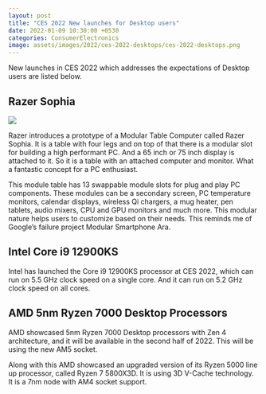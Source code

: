 ```yaml
---
layout: post
title: "CES 2022 New launches for Desktop users"
date: 2022-01-09 10:30:00 +0530
categories: ConsumerElectronics
image: assets/images/2022/ces-2022-desktops/ces-2022-desktops.png
---
```


New launches in CES 2022 which addresses the expectations of Desktop users
are listed below.

## Razer Sophia

![](../../assets/images/2022/ces-2022-desktops/razer-sophia-modular-desk.jpg)

Razer introduces a prototype of a Modular Table Computer called Razer Sophia.
It is a table with four legs and on top of that there is a modular slot for
building a high performant PC. And a 65 inch or 75 inch display is attached to
it. So it is a table with an attached computer and monitor. What a fantastic
concept for a PC enthusiast.

This module table has 13 swappable module slots for plug and play PC components.
These modules can be a secondary screen, PC temperature monitors, calendar
displays, wireless Qi chargers, a mug heater, pen tablets, audio mixers, CPU and
GPU monitors and much more. This modular nature helps users to customize based
on their needs. This reminds me of Google’s failure project Modular Smartphone
Ara.

## Intel Core i9 12900KS
Intel has launched the Core i9 12900KS processor at CES 2022, which can run on
5.5 GHz clock speed on a single core. And it can run on 5.2 GHz clock speed on
all cores.

## AMD 5nm Ryzen 7000 Desktop Processors
AMD showcased 5nm Ryzen 7000 Desktop processors with Zen 4 architecture, and it
will be available in the second half of 2022. This will be using the new AM5
socket.

Along with this AMD showcased an upgraded version of its Ryzen 5000 line up
processor, called Ryzen 7 5800X3D. It is using 3D V-Cache technology. It is a
7nm node with AM4 socket support.


